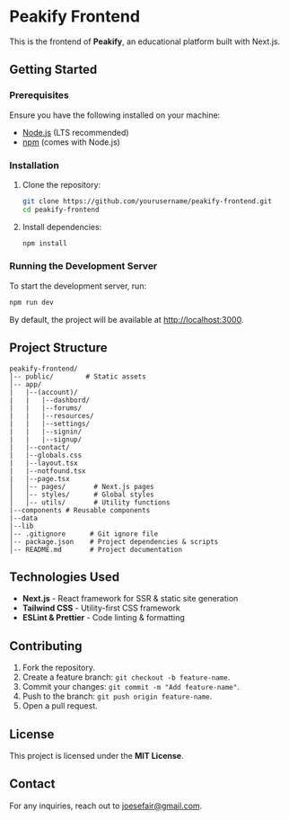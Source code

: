 # Peakify Frontend

This is the frontend of **Peakify**, an educational platform built with Next.js.

## Getting Started

### Prerequisites
Ensure you have the following installed on your machine:
- [Node.js](https://nodejs.org/) (LTS recommended)
- [npm](https://www.npmjs.com/) (comes with Node.js)

### Installation
1. Clone the repository:
   ```sh
   git clone https://github.com/yourusername/peakify-frontend.git
   cd peakify-frontend
   ```
2. Install dependencies:
   ```sh
   npm install
   ```

### Running the Development Server
To start the development server, run:
```sh
npm run dev
```
By default, the project will be available at [http://localhost:3000](http://localhost:3000).

## Project Structure
```
peakify-frontend/
│-- public/        # Static assets
│-- app/
|   |--(account)/
|   |   |--dashbord/
|   |   |--forums/
|   |   |--resources/
|   |   |--settings/
|   |   |--signin/
|   |   |--signup/
|   |--contact/
|   |--globals.css
|   |--layout.tsx
|   |--notfound.tsx
|   |--page.tsx
│   │-- pages/       # Next.js pages
│   │-- styles/      # Global styles
│   │-- utils/       # Utility functions
|--components # Reusable components
|--data
|--lib
│-- .gitignore      # Git ignore file
│-- package.json    # Project dependencies & scripts
│-- README.md       # Project documentation
```

## Technologies Used
- **Next.js** - React framework for SSR & static site generation
- **Tailwind CSS** - Utility-first CSS framework
- **ESLint & Prettier** - Code linting & formatting

## Contributing
1. Fork the repository.
2. Create a feature branch: `git checkout -b feature-name`.
3. Commit your changes: `git commit -m "Add feature-name"`.
4. Push to the branch: `git push origin feature-name`.
5. Open a pull request.

## License
This project is licensed under the **MIT License**.

## Contact
For any inquiries, reach out to [joesefair@gmail.com](mailto:joesefair@gmail.com).
